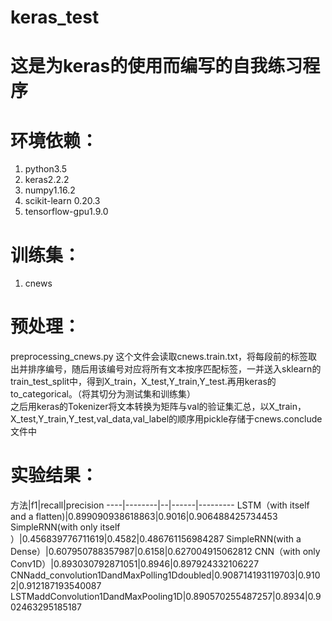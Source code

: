 # keras_test
这是为keras的使用而编写的自我练习程序
====================================
# 环境依赖：
1. python3.5
2. keras2.2.2
3. numpy1.16.2
4. scikit-learn 0.20.3
5. tensorflow-gpu1.9.0

# 训练集：
1. cnews

# 预处理：
preprocessing_cnews.py
这个文件会读取cnews.train.txt，将每段前的标签取出并排序编号，随后用该编号对应将所有文本按序匹配标签，一并送入sklearn的train_test_split中，得到X_train，X_test,Y_train,Y_test.再用keras的to_categorical。（将其切分为测试集和训练集）  
之后用keras的Tokenizer将文本转换为矩阵与val的验证集汇总，以X_train，X_test,Y_train,Y_test,val_data,val_label的顺序用pickle存储于cnews.conclude文件中



# 实验结果：
    
方法|f1|recall|precision
----|--------|--|------|---------
LSTM（with itself and a flatten)|0.899090938618863|0.9016|0.906488425734453
SimpleRNN(with only itself ）|0.456839776711619|0.4582|0.486761156984287
SimpleRNN(with a Dense）|0.607950788357987|0.6158|0.627004915062812
CNN（with only Conv1D）|0.893030792871051|0.8946|0.897924332106227
CNNadd_convolution1DandMaxPolling1Ddoubled|0.908714193119703|0.9102|0.912187193540087
LSTMaddConvolution1DandMaxPooling1D|0.890570255487257|0.8934|0.902463295185187
